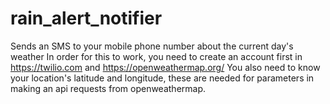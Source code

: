 # rain_alert_notifier
Sends an SMS to your mobile phone number about the current day's weather
In order for this to work, you need to create an account first in https://twilio.com and https://openweathermap.org/
You also need to know your location's latitude and longitude, these are needed for parameters in making an api requests from openweathermap.
